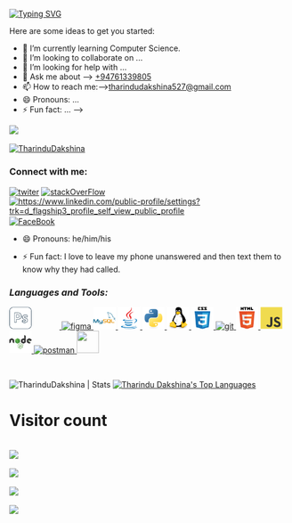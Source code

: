 [![Typing SVG](https://readme-typing-svg.herokuapp.com?size=29&vCenter=true&width=760&lines=Hi+%F0%9F%91%8B%2C+I'm+Tharindu+Dakshina;UCSC-+University+Of+Colombo+School+Of+Computing)](https://git.io/typing-svg)

Here are some ideas to get you started:

- 🌱 I’m currently learning Computer Science.
- 👯 I’m looking to collaborate on ...
- 🤔 I’m looking for help with ...
- 💬 Ask me about --> <a href="tel:+94761339805" target="_self"> +94761339805 </a>
- 📫 How to reach me:-->tharindudakshina527@gmail.com
- 😄 Pronouns: ...
- ⚡ Fun fact: ...
  -->

<img src="https://img.shields.io/static/v1?label=Sponsor&message=%E2%9D%A4&logo=GitHub&link=%3Curl%3E&color=f88379">




<p align="left"> <a href="https://github.com/ryo-ma/github-profile-trophy"><img src="https://github-profile-trophy.vercel.app/?username=TharinduDakshina" alt="TharinduDakshina" /></a> </p>


<h3 align="left">Connect with me:</h3>
<p align="left">
<a href="https://twitter.com/Dakshina527"><img align="center" src="https://raw.githubusercontent.com/rahuldkjain/github-profile-readme-generator/master/src/images/icons/Social/twitter.svg" alt="twiter" height="30" width="40" /></a>
<a href="https://stackoverflow.com/users/14816490/dakshina" target="blank"><img align="center" src="https://raw.githubusercontent.com/rahuldkjain/github-profile-readme-generator/master/src/images/icons/Social/stack-overflow.svg" alt="stackOverFlow" height="30" width="40" /></a>
<a href="www.linkedin.com/in/tharindudakshina" target="_blank"><img align="center" src="https://raw.githubusercontent.com/rahuldkjain/github-profile-readme-generator/master/src/images/icons/Social/facebook.svg" alt="https://www.linkedin.com/public-profile/settings?trk=d_flagship3_profile_self_view_public_profile" height="30" width="40" /></a>
<a href="https://www.facebook.com/tharindudakshina.dakshina" target="_blank"><img align="center" src="https://raw.githubusercontent.com/rahuldkjain/github-profile-readme-generator/master/src/images/icons/Social/facebook.svg" alt="FaceBook" height="30" width="40" /></a>


- 😄 Pronouns: he/him/his

- ⚡ Fun fact: I love to leave my phone unanswered and then text them to know why they had called.

<h3 align="left"><b><i>Languages and Tools:</i></b></h3>
<a href="https://www.photoshop.com/en" target="_blank"> <img src="https://raw.githubusercontent.com/devicons/devicon/master/icons/photoshop/photoshop-line.svg" alt="photoshop" width="40" height="40" style="padding-right:50px"/> </a>
<a href="https://www.figma.com/" target="_blank"> <img src="https://www.vectorlogo.zone/logos/figma/figma-icon.svg" alt="figma" width="40" height="40"/> </a>
<a href="https://www.mysql.com/" target="_blank"> <img src="https://raw.githubusercontent.com/devicons/devicon/master/icons/mysql/mysql-original-wordmark.svg" alt="mysql" width="40" height="40"/> </a>
<a href="https://www.java.com" target="_blank"> <img src="https://raw.githubusercontent.com/devicons/devicon/master/icons/java/java-original.svg" alt="java" width="40" height="40"/> </a></a></a>
<a href="https://www.python.org" target="_blank"> <img src="https://raw.githubusercontent.com/devicons/devicon/master/icons/python/python-original.svg" alt="python" width="40" height="40"/> </a>
<a href="https://www.linux.org/" target="_blank"> <img src="https://raw.githubusercontent.com/devicons/devicon/master/icons/linux/linux-original.svg" alt="linux" width="40" height="40"/> </a>
<a href="https://www.w3schools.com/css/" target="_blank"> <img src="https://raw.githubusercontent.com/devicons/devicon/master/icons/css3/css3-original-wordmark.svg" alt="css3" width="40" height="40"/> </a>
<a href="https://git-scm.com/" target="_blank"> <img src="https://www.vectorlogo.zone/logos/hibernate/hibernate-icon.svg" alt="git" width="40" height="40"/> </a>
<a href="https://www.w3.org/html/" target="_blank" rel="noreferrer"> <img src="https://raw.githubusercontent.com/devicons/devicon/master/icons/html5/html5-original-wordmark.svg" alt="html5" width="40" height="40"/> </a>
<a href="https://developer.mozilla.org/en-US/docs/Web/JavaScript" target="_blank" rel="noreferrer"> <img src="https://raw.githubusercontent.com/devicons/devicon/master/icons/javascript/javascript-original.svg" alt="javascript" width="40" height="40"/> </a> 
<a href="https://nodejs.org" target="_blank" rel="noreferrer"> <img src="https://raw.githubusercontent.com/devicons/devicon/master/icons/nodejs/nodejs-original-wordmark.svg" alt="nodejs" width="40" height="40"/> </a>
<a href="https://postman.com" target="_blank" rel="noreferrer"> <img src="https://www.vectorlogo.zone/logos/getpostman/getpostman-icon.svg" alt="postman" width="40" height="40"/> </a>
<a href="https://gluonhq.com/products/scene-builder/" target="_blank"> <img src="https://i2.wp.com/gluonhq.com/wp-content/uploads/2015/02/SceneBuilderLogo.png?fit=781%2C781&ssl=1" width="40" height="40"/></a>


<br><p align="left"> <img src="https://github-readme-stats.vercel.app/api?username=TharinduDakshina&show_icons=true&theme=gotham" alt="TharinduDakshina | Stats" />
<a href=""><img alt="Tharindu Dakshina's Top Languages" src="https://github-readme-stats.vercel.app/api/top-langs/?username=TharinduDakshina&langs_count=8&count_private=true&layout=compact&theme=react&hide_border=true&bg_color=0D1117" /></a>
  
  <p align="center"> 
  <h1>Visitor count</h1><br>
  <img src="https://profile-counter.glitch.me/TharinduDakshina/count.svg" />
</p>


![](https://github-profile-summary-cards.vercel.app/api/cards/profile-details?username=TharinduDakshina&theme=monokai)

![](https://github-profile-summary-cards.vercel.app/api/cards/stats?username=TharinduDakshina&theme=monokai)

[![](https://github-readme-streak-stats.herokuapp.com?user=TharinduDakshina&theme=soft-green)](https://git.io/streak-stats)
